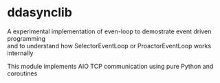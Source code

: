 # ddasynclib

A experimental implementation of even-loop to demostrate event driven programming<br/>
and to understand how SelectorEventLoop or ProactorEventLoop works internally

This module implements AIO TCP communication using pure Python and coroutines
